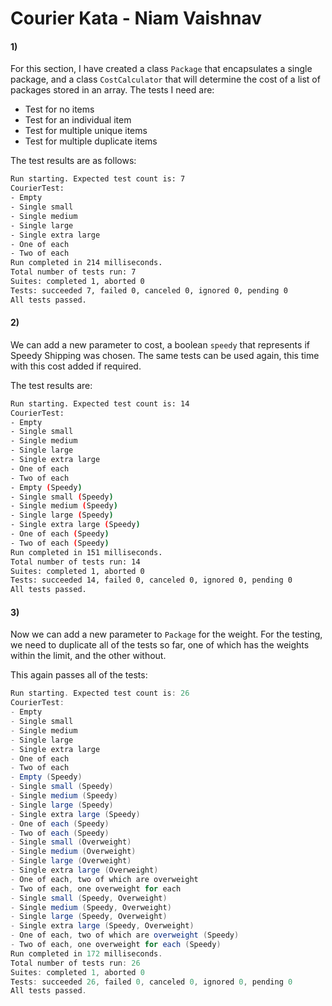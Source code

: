# Courier Kata - Niam Vaishnav

#### 1)

For this section, I have created a class `Package` that encapsulates a single package, and a class `CostCalculator` that will determine the cost of a list of packages stored in an array. The tests I need are:

- Test for no items
- Test for an individual item
- Test for multiple unique items
- Test for multiple duplicate items

The test results are as follows:

```bash
Run starting. Expected test count is: 7
CourierTest:
- Empty
- Single small
- Single medium
- Single large
- Single extra large
- One of each
- Two of each
Run completed in 214 milliseconds.
Total number of tests run: 7
Suites: completed 1, aborted 0
Tests: succeeded 7, failed 0, canceled 0, ignored 0, pending 0
All tests passed.
```



#### 2)

We can add a new parameter to cost, a boolean `speedy` that represents if Speedy Shipping was chosen. The same tests can be used again, this time with this cost added if required.

The test results are:

```bash
Run starting. Expected test count is: 14
CourierTest:
- Empty
- Single small
- Single medium
- Single large
- Single extra large
- One of each
- Two of each
- Empty (Speedy)
- Single small (Speedy)
- Single medium (Speedy)
- Single large (Speedy)
- Single extra large (Speedy)
- One of each (Speedy)
- Two of each (Speedy)
Run completed in 151 milliseconds.
Total number of tests run: 14
Suites: completed 1, aborted 0
Tests: succeeded 14, failed 0, canceled 0, ignored 0, pending 0
All tests passed.
```



#### 3)

Now we can add a new parameter to `Package` for the weight. For the testing, we need to duplicate all of the tests so far, one of which has the weights within the limit, and the other without.

This again passes all of the tests:

```scala
Run starting. Expected test count is: 26
CourierTest:
- Empty
- Single small
- Single medium
- Single large
- Single extra large
- One of each
- Two of each
- Empty (Speedy)
- Single small (Speedy)
- Single medium (Speedy)
- Single large (Speedy)
- Single extra large (Speedy)
- One of each (Speedy)
- Two of each (Speedy)
- Single small (Overweight)
- Single medium (Overweight)
- Single large (Overweight)
- Single extra large (Overweight)
- One of each, two of which are overweight
- Two of each, one overweight for each
- Single small (Speedy, Overweight)
- Single medium (Speedy, Overweight)
- Single large (Speedy, Overweight)
- Single extra large (Speedy, Overweight)
- One of each, two of which are overweight (Speedy)
- Two of each, one overweight for each (Speedy)
Run completed in 172 milliseconds.
Total number of tests run: 26
Suites: completed 1, aborted 0
Tests: succeeded 26, failed 0, canceled 0, ignored 0, pending 0
All tests passed.
```

